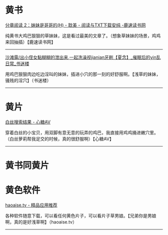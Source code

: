 # 黄书

[分章阅读 2：妹妹是哥哥的(H) - 耽美 - 阅读与TXT下载安纯 -鹿速读书网](https://m.lusu365.com/shuben/n6QT/2.html?page=2)

纯黄书大鸡巴狠狠的草妹妹，这是看过最美的文章了。（想象草妹妹的场景，鸡鸡来回抽插）【鹿速读书网】

---

[沙滩露/出小侄女黏糊糊的泄出来,一起洗澡视jianian牙刷【夏念】_催眠后的yin乱日常_书迷楼](https://www.shumilou.top/shu/220182/57865325.html)

用鸡巴狠狠肉边吃边淫叫的妹妹，插进小穴的那一刻的好舒服啊。【浅草的妹妹，骚贱的淫穴】（书迷楼）

---



# 黄片

[白丝搜索结果 - 心糖AV](https://xt.tangxinshipin.pw/vodsearch/%E7%99%BD%E4%B8%9D----------7---.html)

穿着白丝的小宝贝，用双脚有意无意的玩弄的鸡巴，我直接用鸡鸡捅进嫩穴里。（白丝萝莉帮我足交的时候，真的很舒服啊）【心糖AV】

---



# 黄书同黄片



# 黄色软件

[haoaise.tv - 精品应用推荐](https://haoaise.tv/)

各种软件随意下载，可以看任何黄色片子，可以看片子草男娘。【兄弟你是男娘啊，真的是好浅草啊】（haoaise.tv）

---
